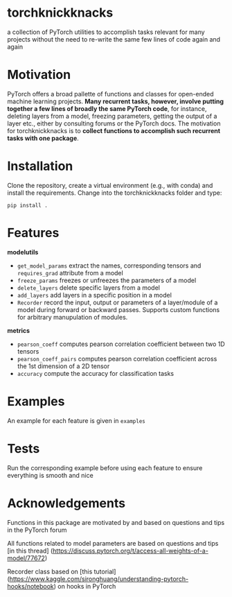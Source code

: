 # torchknickknacks

a collection of PyTorch utilities to accomplish tasks relevant for many projects without the need to re-write the same few lines of code again and again

# Motivation

PyTorch offers a broad pallette of functions and classes for open-ended machine learning projects. **Many recurrent tasks, however, involve putting together a few lines of broadly the same PyTorch code**, for instance, deleting layers from a model, freezing parameters, getting the output of a layer etc., either by consulting forums or the PyTorch docs. The motivation for torchknickknacks is to **collect functions to accomplish such recurrent tasks with one package**.

# Installation

Clone the repository, create a virtual environment (e.g., with conda) and install the requirements. Change into the torchknickknacks folder and type:

```pip install .```

# Features 

**modelutils**

* ```get_model_params``` extract the names, corresponding tensors and ```requires_grad``` attribute from a model
* ```freeze_params``` freezes or unfreezes the parameters of a model
* ```delete_layers``` delete specific layers from a model
* ```add_layers``` add layers in a specific position in a model
* ```Recorder```	record the input, output or parameters of a layer/module of a model during forward or backward passes. Supports custom functions for arbitrary manupulation of modules.

**metrics**

* ```pearson_coeff``` computes pearson correlation coefficient between two 1D tensors   
* ```pearson_coeff_pairs``` computes pearson correlation coefficient across the 1st dimension of a 2D tensor 
* ```accuracy``` compute the accuracy for classification tasks

# Examples

An example for each feature is given in ```examples```

# Tests

Run the corresponding example before using each feature to ensure everything is smooth and nice 

# Acknowledgements

Functions in this package are motivated by and based on questions and tips in the PyTorch forum

All functions related to model parameters are based on questions and tips [in this thread] (https://discuss.pytorch.org/t/access-all-weights-of-a-model/77672)

Recorder class based on [this tutorial] (https://www.kaggle.com/sironghuang/understanding-pytorch-hooks/notebook) on hooks in PyTorch
 

